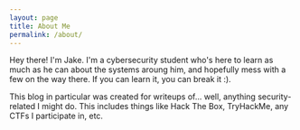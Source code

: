 ```yaml
---
layout: page
title: About Me
permalink: /about/
---
```

Hey there! I'm Jake. I'm a cybersecurity student who's here to learn as much as he can about the systems aroung him, and hopefully mess with a few on the way there. If you can learn it, you can break it :).

This blog in particular was created for writeups of... well, anything security-related I might do. This includes things like Hack The Box, TryHackMe, any CTFs I participate in, etc.
